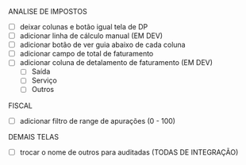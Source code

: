 ANALISE DE IMPOSTOS
- [ ] deixar colunas e botão igual tela de DP
- [ ] adicionar linha de cálculo manual (EM DEV)
- [ ] adicionar botão de ver guia abaixo de cada coluna
- [ ] adicionar campo de total de faturamento
- [ ] adicionar coluna de detalamento de faturamento (EM DEV)
    - [ ] Saída
    - [ ] Serviço
    - [ ] Outros

FISCAL
- [ ] adicionar filtro de range de apurações (0 - 100)

DEMAIS TELAS
- [ ] trocar o nome de outros para auditadas (TODAS DE INTEGRAÇÃO)